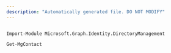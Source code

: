 ```yaml
---
description: "Automatically generated file. DO NOT MODIFY"
---
```


```powershellv2

Import-Module Microsoft.Graph.Identity.DirectoryManagement

Get-MgContact

```